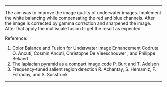 ***************************************************************************************************

The aim was to improve the image quality of underwater images. Implement the white
balancing while compensating the red and blue channels.
After the image is corrected by gamma correction and sharpened the image.
After that apply the multiscale fusion to get
the result as expected.

Reference: 
1. Color Balance and Fusion for Underwater Image Enhancement
   Codruta O. Ancuti, Cosmin Ancuti, Christophe De Vleeschouwer , and Philippe Bekaert
2. The laplacian pyramid as a compact image code
   P. Burt and T. Adelson
3. Frequency-tuned salient region detection
   R. Achantay, S. Hemamiz, F. Estraday, and S. Susstrunk

***************************************************************************************************
